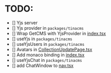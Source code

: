 # TODO:

- [] Yjs server
- [] Yjs provider in `packages/tinacms`
- [] Wrap GetCMS with YjsProvider in [index.tsx](packages/tinacms/src/admin/index.tsx)
- [] useYjs in `packages/tinacms`
- [] useYjsUsers in `packages/tinacms`
- [] Avatars in [CollectionUpdatePage.tsx](packages/tinacms/src/admin/pages/CollectionUpdatePage.tsx)
- [] Add monaco binding in [index.tsx](packages/@tinacms/app/src/fields/rich-text/monaco/index.tsx)
- [] useYjsChat in `packages/tinacms`
- [] add ChatWindow to [nav.tsx](packages/tinacms/src/toolkit/react-sidebar/components/nav.tsx)
